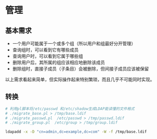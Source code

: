 # 管理

## 基本需求

* 一个用户可能属于一个或多个组（所以用户和组最好分开管理）
* 查询组时，可以看到它有哪些成员
* 查询用户时，可以看到它属于哪些组
* 删除用户后，其所属的组应该相应地删除该成员
* 删除组时，直接子成员（子条目）会被删除，但间接子成员应该被保留

以上需求看起来简单，但实际操作起来特别繁琐，而且几乎不可能同时实现。

## 转换

```sh
# 利用pl脚本将/etc/passwd 和/etc/shadow生成LDAP能读懂的文件格式
# ./migrate_base.pl > /tmp/base.ldif
# ./migrate_passwd.pl  /etc/passwd > /tmp/passwd.ldif
# ./migrate_group.pl  /etc/group > /tmp/group.ldif
```

```sh
ldapadd -x -D "cn=admin,dc=example,dc=com" -W -f /tmp/base.ldif
```
